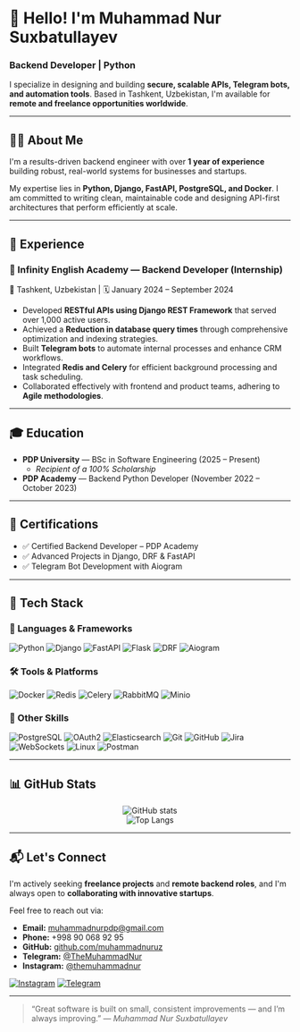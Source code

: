# 👋 Hello! I'm Muhammad Nur Suxbatullayev

### Backend Developer | Python
 
I specialize in designing and building **secure, scalable APIs, Telegram bots, and automation tools**. Based in Tashkent, Uzbekistan, I'm available for **remote and freelance opportunities worldwide**.

---

## 👨‍💻 About Me

I'm a results-driven backend engineer with over **1 year of experience** building robust, real-world systems for businesses and startups.

My expertise lies in **Python, Django, FastAPI, PostgreSQL, and Docker**. I am committed to writing clean, maintainable code and designing API-first architectures that perform efficiently at scale.

---

## 💼 Experience

### 🏢 Infinity English Academy — Backend Developer (Internship)
📍 Tashkent, Uzbekistan | 🗓️ January 2024 – September 2024

* Developed **RESTful APIs using Django REST Framework** that served over 1,000 active users.
* Achieved a **Reduction in database query times** through comprehensive optimization and indexing strategies.
* Built **Telegram bots** to automate internal processes and enhance CRM workflows.
* Integrated **Redis and Celery** for efficient background processing and task scheduling.
* Collaborated effectively with frontend and product teams, adhering to **Agile methodologies**.

---

## 🎓 Education

* **PDP University** — BSc in Software Engineering (2025 – Present)
    * *Recipient of a 100% Scholarship*
* **PDP Academy** — Backend Python Developer (November 2022 – October 2023)

---

## 📜 Certifications

* ✅ Certified Backend Developer – PDP Academy
* ✅ Advanced Projects in Django, DRF & FastAPI
* ✅ Telegram Bot Development with Aiogram

---

## 🧰 Tech Stack

### 🔧 Languages & Frameworks
![Python](https://img.shields.io/badge/Python-3776AB?style=flat-square&logo=python&logoColor=white)
![Django](https://img.shields.io/badge/Django-092E20?style=flat-square&logo=django&logoColor=white)
![FastAPI](https://img.shields.io/badge/FastAPI-009688?style=flat-square&logo=fastapi&logoColor=white)
![Flask](https://img.shields.io/badge/Flask-000000?style=flat-square&logo=flask&logoColor=white)
![DRF](https://img.shields.io/badge/DRF-FF3C50?style=flat-square&logo=django&logoColor=white)
![Aiogram](https://img.shields.io/badge/Aiogram-2B4F60?style=flat-square&logo=telegram&logoColor=white)

### 🛠 Tools & Platforms
![Docker](https://img.shields.io/badge/Docker-2496ED?style=flat-square&logo=docker&logoColor=white)
![Redis](https://img.shields.io/badge/Redis-DC382D?style=flat-square&logo=redis&logoColor=white)
![Celery](https://img.shields.io/badge/Celery-37814A?style=flat-square&logo=celery&logoColor=white)
![RabbitMQ](https://img.shields.io/badge/RabbitMQ-FF6600?style=flat-square&logo=rabbitmq&logoColor=white)
![Minio](https://img.shields.io/badge/Minio-00A5E0?style=flat-square&logo=minio&logoColor=white)

### 🧠 Other Skills
![PostgreSQL](https://img.shields.io/badge/PostgreSQL-4169E1?style=flat-square&logo=postgresql&logoColor=white)
![OAuth2](https://img.shields.io/badge/OAuth2-673AB7?style=flat-square&logo=oauth&logoColor=white)
![Elasticsearch](https://img.shields.io/badge/Elasticsearch-005571?style=flat-square&logo=elasticsearch&logoColor=white)
![Git](https://img.shields.io/badge/Git-F05032?style=flat-square&logo=git&logoColor=white)
![GitHub](https://img.shields.io/badge/GitHub-181717?style=flat-square&logo=github&logoColor=white)
![Jira](https://img.shields.io/badge/Jira-0052CC?style=flat-square&logo=jira&logoColor=white)
![WebSockets](https://img.shields.io/badge/WebSockets-000000?style=flat-square&logo=websockets&logoColor=white)
![Linux](https://img.shields.io/badge/Linux-FCC624?style=flat-square&logo=linux&logoColor=black)
![Postman](https://img.shields.io/badge/Postman-FF6C37?style=flat-square&logo=postman&logoColor=white)

---

## 📊 GitHub Stats

<p align="center">
  <img src="https://github-readme-stats.vercel.app/api?username=muhammadnuruz&show_icons=true&theme=tokyonight&hide_title=true&count_private=true&hide=prs" alt="GitHub stats" />
  <br/>
  <img src="https://github-readme-stats.vercel.app/api/top-langs/?username=muhammadnuruz&layout=compact&theme=tokyonight" alt="Top Langs" />
</p>

---

## 📬 Let's Connect

I'm actively seeking **freelance projects** and **remote backend roles**, and I'm always open to **collaborating with innovative startups**.

Feel free to reach out via:

* **Email:** muhammadnurpdp@gmail.com
* **Phone:** +998 90 068 92 95
* **GitHub:** [github.com/muhammadnuruz](https://github.com/muhammadnuruz)
* **Telegram:** [@TheMuhammadNur](https://t.me/themuhammadnur)
* **Instagram:** [@themuhammadnur](https://instagram.com/themuhammadnur)

[![Instagram](https://img.shields.io/badge/Instagram-E4405F?logo=instagram&logoColor=white&style=for-the-badge)](https://www.instagram.com/themuhammadnur/)
[![Telegram](https://img.shields.io/badge/Telegram-0088CC?logo=telegram&logoColor=white&style=for-the-badge)](https://t.me/themuhammadnur)

---

> “Great software is built on small, consistent improvements — and I’m always improving.”
> — *Muhammad Nur Suxbatullayev*
